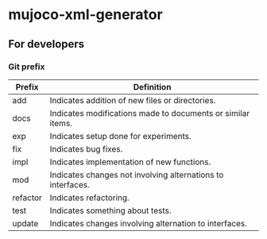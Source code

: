# mujoco-xml-generator

## For developers

### Git prefix

| Prefix   | Definition                                                  |
|----------|-------------------------------------------------------------|
| add      | Indicates addition of new files or directories.             |
| docs     | Indicates modifications made to documents or similar items. |
| exp      | Indicates setup done for experiments.                       |
| fix      | Indicates bug fixes.                                        |
| impl     | Indicates implementation of new functions.                  |
| mod      | Indicates changes not involving alternations to interfaces. |
| refactor | Indicates refactoring.                                      |
| test     | Indicates something about tests.                            |
| update   | Indicates changes involving alternation to interfaces.      |
